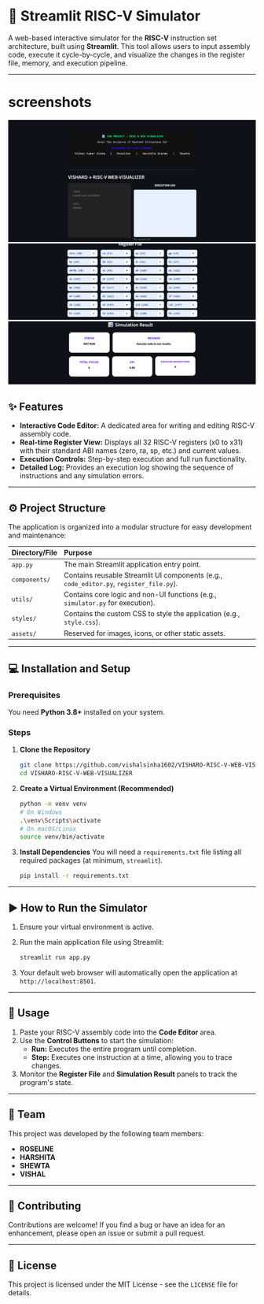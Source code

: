 # 🚀 Streamlit RISC-V Simulator

A web-based interactive simulator for the **RISC-V** instruction set architecture, built using **Streamlit**. This tool allows users to input assembly code, execute it cycle-by-cycle, and visualize the changes in the register file, memory, and execution pipeline.

---

# screenshots

![alt text](image.png)
![alt text](image-1.png)
![alt text](image-2.png)

## ✨ Features

- **Interactive Code Editor:** A dedicated area for writing and editing RISC-V assembly code.
- **Real-time Register View:** Displays all 32 RISC-V registers ($\text{x0}$ to $\text{x31}$) with their standard ABI names ($\text{zero}$, $\text{ra}$, $\text{sp}$, etc.) and current values.
- **Execution Controls:** Step-by-step execution and full run functionality.
- **Detailed Log:** Provides an execution log showing the sequence of instructions and any simulation errors.

---

## ⚙️ Project Structure

The application is organized into a modular structure for easy development and maintenance:

| Directory/File | Purpose                                                                                 |
| :------------- | :-------------------------------------------------------------------------------------- |
| `app.py`       | The main Streamlit application entry point.                                             |
| `components/`  | Contains reusable Streamlit UI components (e.g., `code_editor.py`, `register_file.py`). |
| `utils/`       | Contains core logic and non-UI functions (e.g., `simulator.py` for execution).          |
| `styles/`      | Contains the custom CSS to style the application (e.g., `style.css`).                   |
| `assets/`      | Reserved for images, icons, or other static assets.                                     |

---

## 💻 Installation and Setup

### Prerequisites

You need **Python 3.8+** installed on your system.

### Steps

1.  **Clone the Repository**

    ```bash
    git clone https://github.com/vishalsinha1602/VISHARO-RISC-V-WEB-VISUALIZER.git
    cd VISHARO-RISC-V-WEB-VISUALIZER
    ```

2.  **Create a Virtual Environment (Recommended)**

    ```bash
    python -m venv venv
    # On Windows
    .\venv\Scripts\activate
    # On macOS/Linux
    source venv/bin/activate
    ```

3.  **Install Dependencies**
    You will need a `requirements.txt` file listing all required packages (at minimum, `streamlit`).
    ```bash
    pip install -r requirements.txt
    ```

---

## ▶️ How to Run the Simulator

1.  Ensure your virtual environment is active.
2.  Run the main application file using Streamlit:

    ```bash
    streamlit run app.py
    ```

3.  Your default web browser will automatically open the application at `http://localhost:8501`.

---

## 📝 Usage

1.  Paste your RISC-V assembly code into the **Code Editor** area.
2.  Use the **Control Buttons** to start the simulation:
    - **Run:** Executes the entire program until completion.
    - **Step:** Executes one instruction at a time, allowing you to trace changes.
3.  Monitor the **Register File** and **Simulation Result** panels to track the program's state.

---

## 👥 Team

This project was developed by the following team members:

- **ROSELINE**
- **HARSHITA**
- **SHEWTA**
- **VISHAL**

---

## 🤝 Contributing

Contributions are welcome! If you find a bug or have an idea for an enhancement, please open an issue or submit a pull request.

---

## 📄 License

This project is licensed under the MIT License - see the `LICENSE` file for details.
